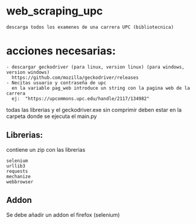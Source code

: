 # web_scraping_upc

    descarga todos los examenes de una carrera UPC (bibliotecnica)
 
# acciones necesarias:

    - descargar geckodriver (para linux, version linux) (para windows, version windows)
      https://github.com/mozilla/geckodriver/releases
    - Necitas usuario y contraseña de upc
      en la variable pag_web introduce un string con la pagina web de la carrera
      ej:  "https://upcommons.upc.edu/handle/2117/134982"
     
  todas las librerias y el geckodriver.exe sin comprimir deben estar en la carpeta donde se ejecuta el main.py

## Librerias:

 contiene un zip con las librerias
 
    selenium
    urllib3
    requests
    mechanize
    webbrowser
  

## Addon
   Se debe añadir un addon el firefox (selenium)
